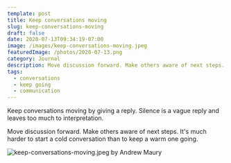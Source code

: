```yaml
---
template: post
title: Keep conversations moving
slug: keep-conversations-moving
draft: false
date: 2020-07-13T09:34:19-07:00
image: /images/keep-conversations-moving.jpeg
featuredImage: /photos/2020-07-13.png
category: Journal
description: Move discussion forward. Make others aware of next steps. It's much harder to start a cold conversation than to keep a warm one going.
tags:
  - conversations
  - keep going
  - communication
---
```

Keep conversations moving by giving a reply. Silence is a vague reply and leaves too much to interpretation.

Move discussion forward. Make others aware of next steps. It's much harder to start a cold conversation than to keep a warm one going.

![keep-conversations-moving.jpeg by Andrew Maury](/images/keep-conversations-moving.jpeg)
